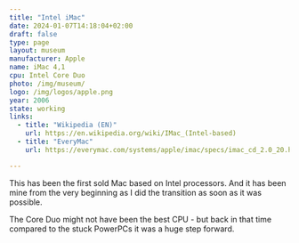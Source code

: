 ```yaml
---
title: "Intel iMac"
date: 2024-01-07T14:18:04+02:00
draft: false
type: page
layout: museum
manufacturer: Apple
name: iMac 4,1
cpu: Intel Core Duo
photo: /img/museum/
logo: /img/logos/apple.png
year: 2006
state: working
links:
  - title: "Wikipedia (EN)"
    url: https://en.wikipedia.org/wiki/IMac_(Intel-based)
  - title: "EveryMac"
    url: https://everymac.com/systems/apple/imac/specs/imac_cd_2.0_20.html

---
```


This has been the first sold Mac based on Intel processors. And it has been mine from the very beginning as I did the transition as soon as it was possible.

The Core Duo might not have been the best CPU - but back in that time compared to the stuck PowerPCs it was a huge step forward.
